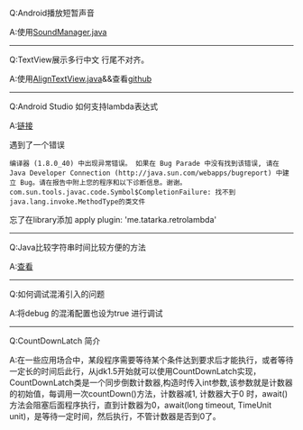 ###
Q:Android播放短暂声音

A:使用[SoundManager.java](../ToolLib/zlibrary/src/main/java/com/zjy/zlibrary/util/SoundManager.java)

---

Q:TextView展示多行中文 行尾不对齐。

A:使用[AlignTextView.java](../ToolLib/zlibrary/src/main/java/com/zjy/zlibrary/widget/AlignTextView.java)&&查看[github](https://github.com/androiddevelop/AlignTextView)

---
Q:Android Studio 如何支持lambda表达式

A:[链接](http://gaomf.cn/2016/09/26/%E5%9C%A8Android%20Studio%E4%B8%AD%E4%BD%BF%E7%94%A8Lambda%E8%A1%A8%E8%BE%BE%E5%BC%8F/)

   遇到了一个错误
   ```
   编译器 (1.8.0_40) 中出现异常错误。 如果在 Bug Parade 中没有找到该错误, 请在 Java Developer Connection (http://java.sun.com/webapps/bugreport) 中建立 Bug。请在报告中附上您的程序和以下诊断信息。谢谢。
   com.sun.tools.javac.code.Symbol$CompletionFailure: 找不到java.lang.invoke.MethodType的类文件
   ```
   忘了在library添加 apply plugin: 'me.tatarka.retrolambda'

---
Q:Java比较字符串时间比较方便的方法

A:[查看](http://blog.csdn.net/exceptional_derek/article/details/10823845)

---
Q:如何调试混淆引入的问题

A:将debug 的混淆配置也设为true 进行调试

---
Q:CountDownLatch 简介

A:在一些应用场合中，某段程序需要等待某个条件达到要求后才能执行，或者等待一定长的时间后此行，从jdk1.5开始就可以使用CountDownLatch实现，
    CountDownLatch类是一个同步倒数计数器,构造时传入int参数,该参数就是计数器的初始值，每调用一次countDown()方法，计数器减1,
    计数器大于0 时，await()方法会阻塞后面程序执行，直到计数器为0，await(long timeout, TimeUnit unit)，是等待一定时间，然后执行，不管计数器是否到0了。
